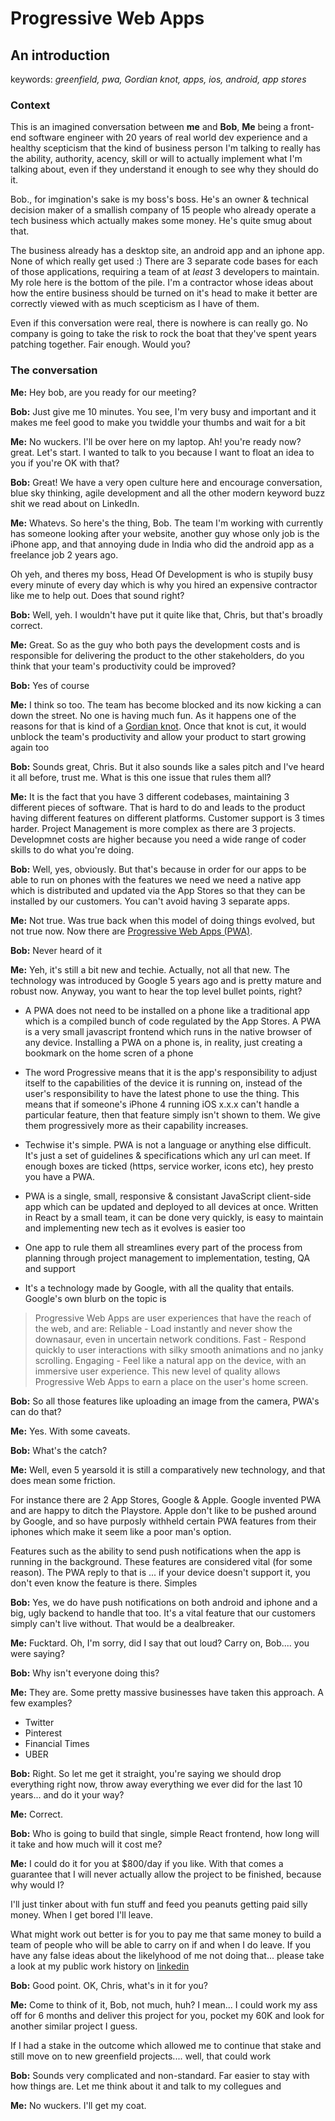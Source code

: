 # Progressive Web Apps

## An introduction

keywords: _greenfield, pwa, Gordian knot, apps, ios, android, app stores_

### Context

This is an imagined conversation between **me** and **Bob**, **Me** being a front-end software engineer with 20 years of real world dev experience and a healthy scepticism that the kind of business person I'm talking to really has the ability, authority, acency, skill or will to actually implement what I'm talking about, even if they understand it enough to see why they should do it.

Bob., for imgination's sake is my boss's boss. He's an owner & technical decision maker of a smallish company of 15 people who already operate a tech business which actually makes some money. He's quite smug about that.

The business already has a desktop site, an android app and an iphone app. None of which really get used :) There are 3 separate code bases for each of those applications, requiring a team of at _least_ 3 developers to maintain. My role here is the bottom of the pile. I'm a contractor whose ideas about how the entire business should be turned on it's head to make it better are correctly viewed with as much scepticism as I have of them.

Even if this conversation were real, there is nowhere is can really go. No company is going to take the risk to rock the boat that they've spent years patching together. Fair enough. Would you?

### The conversation

**Me:** Hey bob, are you ready for our meeting?

**Bob:** Just give me 10 minutes. You see, I'm very busy and important and it makes me feel good to make you twiddle your thumbs and wait for a bit

**Me:** No wuckers. I'll be over here on my laptop. Ah! you're ready now? great. Let's start. I wanted to talk to you because I want to float an idea to you if you're OK with that?

**Bob:** Great! We have a very open culture here and encourage conversation, blue sky thinking, agile development and all the other modern keyword buzz shit we read about on LinkedIn.

**Me:** Whatevs. So here's the thing, Bob. The team I'm working with currently has someone looking after your website, another guy whose only job is the iPhone app, and that annoying dude in India who did the android app as a freelance job 2 years ago.

Oh yeh, and theres my boss, Head Of Development is who is stupily busy every minute of every day which is why you hired an expensive contractor like me to help out. Does that sound right?

**Bob:** Well, yeh. I wouldn't have put it quite like that, Chris, but that's broadly correct.

**Me:** Great. So as the guy who both pays the development costs and is responsible for delivering the product to the other stakeholders, do you think that your team's productivity could be improved?

**Bob:** Yes of course

**Me:** I think so too. The team has become blocked and its now kicking a can down the street. No one is having much fun. As it happens one of the reasons for that is kind of a [Gordian knot](https://www.britannica.com/topic/Gordian-knot). Once that knot is cut, it would unblock the team's productivity and allow your product to start growing again too

**Bob:** Sounds great, Chris. But it also sounds like a sales pitch and I've heard it all before, trust me. What is this one issue that rules them all?

**Me:** It is the fact that you have 3 different codebases, maintaining 3 different pieces of software. That is hard to do and leads to the product having different features on different platforms. Customer support is 3 times harder. Project Management is more complex as there are 3 projects. Developmnet costs are higher because you need a wide range of coder skills to do what you're doing.

**Bob:** Well, yes, obviously. But that's because in order for our apps to be able to run on phones with the features we need we need a native app which is distributed and updated via the App Stores so that they can be installed by our customers. You can't avoid having 3 separate apps.

**Me:** Not true. Was true back when this model of doing things evolved, but not true now. Now there are [Progressive Web Apps (PWA)](https://developers.google.com/web/progressive-web-apps).

**Bob:** Never heard of it

**Me:** Yeh, it's still a bit new and techie. Actually, not all that new. The technology was introduced by Google 5 years ago and is pretty mature and robust now. Anyway, you want to hear the top level bullet points, right?

- A PWA does not need to be installed on a phone like a traditional app which is a compiled bunch of code regulated by the App Stores. A PWA is a very small javascript frontend which runs in the native browser of any device. Installing a PWA on a phone is, in reality, just creating a bookmark on the home scren of a phone

- The word Progressive means that it is the app's responsibility to adjust itself to the capabilities of the device it is running on, instead of the user's responsibility to have the latest phone to use the thing. This means that if someone's iPhone 4 running iOS x.x.x can't handle a particular feature, then that feature simply isn't shown to them. We give them progressively more as their capability increases.

- Techwise it's simple. PWA is not a language or anything else difficult. It's just a set of guidelines & specifications which any url can meet. If enough boxes are ticked (https, service worker, icons etc), hey presto you have a PWA.

- PWA is a single, small, responsive & consistant JavaScript client-side app which can be updated and deployed to all devices at once. Written in React by a small team, it can be done very quickly, is easy to maintain and implementing new tech as it evolves is easier too

- One app to rule them all streamlines every part of the process from planning through project management to implementation, testing, QA and support

- It's a technology made by Google, with all the quality that entails. Google's own blurb on the topic is

> Progressive Web Apps are user experiences that have the reach of the web, and are: Reliable - Load instantly and never show the downasaur, even in uncertain network conditions. Fast - Respond quickly to user interactions with silky smooth animations and no janky scrolling. Engaging - Feel like a natural app on the device, with an immersive user experience. This new level of quality allows Progressive Web Apps to earn a place on the user's home screen.

**Bob:** So all those features like uploading an image from the camera, PWA's can do that?

**Me:** Yes. With some caveats.

**Bob:** What's the catch?

**Me:** Well, even 5 yearsold it is still a comparatively new technology, and that does mean some friction.

For instance there are 2 App Stores, Google & Apple. Google invented PWA and are happy to ditch the Playstore. Apple don't like to be pushed around by Google, and so have purposly withheld certain PWA features from their iphones which make it seem like a poor man's option.

Features such as the ability to send push notifications when the app is running in the background. These features are considered vital (for some reason). The PWA reply to that is ... if your device doesn't support it, you don't even know the feature is there. Simples

**Bob:** Yes, we do have push notifications on both android and iphone and a big, ugly backend to handle that too. It's a vital feature that our customers simply can't live without. That would be a dealbreaker.

**Me:** Fucktard. Oh, I'm sorry, did I say that out loud? Carry on, Bob.... you were saying?

**Bob:** Why isn't everyone doing this?

**Me:** They are. Some pretty massive businesses have taken this approach. A few examples?

- Twitter
- Pinterest
- Financial Times
- UBER

**Bob:** Right. So let me get it straight, you're saying we should drop everything right now, throw away everything we ever did for the last 10 years... and do it your way?

**Me:** Correct.

**Bob:** Who is going to build that single, simple React frontend, how long will it take and how much will it cost me?

**Me:** I could do it for you at \$800/day if you like. With that comes a guarantee that I will never actually allow the project to be finished, because why would I?

I'll just tinker about with fun stuff and feed you peanuts getting paid silly money. When I get bored I'll leave.

What might work out better is for you to pay me that same money to build a team of people who will be able to carry on if and when I do leave. If you have any false ideas about the likelyhood of me not doing that... please take a look at my public work history on [linkedin](https://www.linkedin.com/in/listingslab/)

**Bob:** Good point. OK, Chris, what's in it for you?

**Me:** Come to think of it, Bob, not much, huh? I mean... I could work my ass off for 6 months and deliver this project for you, pocket my 60K and look for another similar project I guess.

If I had a stake in the outcome which allowed me to continue that stake and still move on to new greenfield projects.... well, that could work

**Bob:** Sounds very complicated and non-standard. Far easier to stay with how things are. Let me think about it and talk to my collegues and

**Me:** No wuckers. I'll get my coat.
